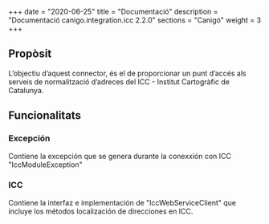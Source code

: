 +++
date        = "2020-06-25"
title       = "Documentació"
description = "Documentació canigo.integration.icc 2.2.0"
sections    = "Canigó"
weight      = 3
+++

## Propòsit

L’objectiu d’aquest connector, és el de proporcionar un punt d’accés als serveis de normalització d’adreces del ICC - Institut Cartogràfic de Catalunya.

## Funcionalitats

### Excepción

Contiene la excepción que se genera durante la conexxión con ICC "IccModuleException"

### ICC

Contiene la interfaz e implementación de "IccWebServiceClient" que incluye los métodos localización de direcciones en ICC. 
